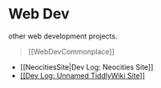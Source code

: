 # Web Dev
other web development projects.

> [[WebDevCommonplace]]

- [[NeocitiesSite|Dev Log: Neocities Site]]
- <a href="/02 web dev/tw-site/tw-site.html">[[Dev Log: Unnamed TiddlyWiki Site]]</a>